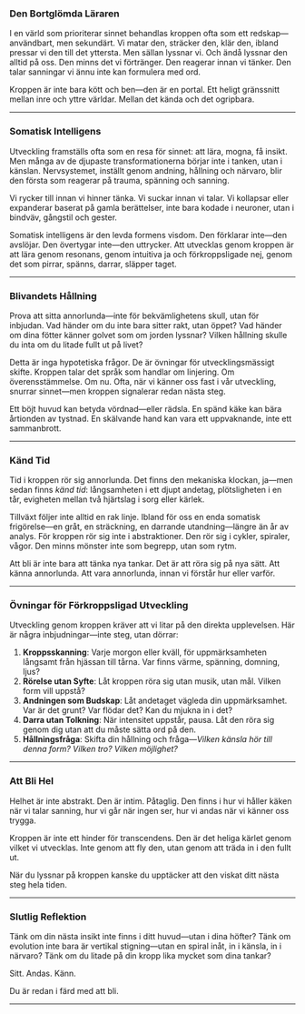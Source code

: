 ### Den Bortglömda Läraren

I en värld som prioriterar sinnet behandlas kroppen ofta som ett redskap—användbart, men sekundärt. Vi matar den, sträcker den, klär den, ibland pressar vi den till det yttersta. Men sällan lyssnar vi. Och ändå lyssnar den alltid på oss. Den minns det vi förtränger. Den reagerar innan vi tänker. Den talar sanningar vi ännu inte kan formulera med ord.

Kroppen är inte bara kött och ben—den är en portal. Ett heligt gränssnitt mellan inre och yttre världar. Mellan det kända och det ogripbara.

---

### Somatisk Intelligens

Utveckling framställs ofta som en resa för sinnet: att lära, mogna, få insikt. Men många av de djupaste transformationerna börjar inte i tanken, utan i känslan. Nervsystemet, inställt genom andning, hållning och närvaro, blir den första som reagerar på trauma, spänning och sanning.

Vi rycker till innan vi hinner tänka.
Vi suckar innan vi talar.
Vi kollapsar eller expanderar baserat på gamla berättelser, inte bara kodade i neuroner, utan i bindväv, gångstil och gester.

Somatisk intelligens är den levda formens visdom. Den förklarar inte—den avslöjar. Den övertygar inte—den uttrycker. Att utvecklas genom kroppen är att lära genom resonans, genom intuitiva ja och förkroppsligade nej, genom det som pirrar, spänns, darrar, släpper taget.

---

### Blivandets Hållning

Prova att sitta annorlunda—inte för bekvämlighetens skull, utan för inbjudan. Vad händer om du inte bara sitter rakt, utan öppet? Vad händer om dina fötter känner golvet som om jorden lyssnar? Vilken hållning skulle du inta om du litade fullt ut på livet?

Detta är inga hypotetiska frågor. De är övningar för utvecklingsmässigt skifte. Kroppen talar det språk som handlar om linjering. Om överensstämmelse. Om nu. Ofta, när vi känner oss fast i vår utveckling, snurrar sinnet—men kroppen signalerar redan nästa steg.

Ett böjt huvud kan betyda vördnad—eller rädsla.
En spänd käke kan bära årtionden av tystnad.
En skälvande hand kan vara ett uppvaknande, inte ett sammanbrott.

---

### Känd Tid

Tid i kroppen rör sig annorlunda. Det finns den mekaniska klockan, ja—men sedan finns *känd tid*: långsamheten i ett djupt andetag, plötsligheten i en tår, evigheten mellan två hjärtslag i sorg eller kärlek.

Tillväxt följer inte alltid en rak linje. Ibland för oss en enda somatisk frigörelse—en gråt, en sträckning, en darrande utandning—längre än år av analys. För kroppen rör sig inte i abstraktioner. Den rör sig i cykler, spiraler, vågor. Den minns mönster inte som begrepp, utan som rytm.

Att bli är inte bara att tänka nya tankar. Det är att röra sig på nya sätt. Att känna annorlunda. Att vara annorlunda, innan vi förstår hur eller varför.

---

### Övningar för Förkroppsligad Utveckling

Utveckling genom kroppen kräver att vi litar på den direkta upplevelsen. Här är några inbjudningar—inte steg, utan dörrar:

1. **Kroppsskanning**: Varje morgon eller kväll, för uppmärksamheten långsamt från hjässan till tårna. Var finns värme, spänning, domning, ljus?
2. **Rörelse utan Syfte**: Låt kroppen röra sig utan musik, utan mål. Vilken form vill uppstå?
3. **Andningen som Budskap**: Låt andetaget vägleda din uppmärksamhet. Var är det grunt? Var flödar det? Kan du mjukna in i det?
4. **Darra utan Tolkning**: När intensitet uppstår, pausa. Låt den röra sig genom dig utan att du måste sätta ord på den.
5. **Hållningsfråga**: Skifta din hållning och fråga—*Vilken känsla hör till denna form? Vilken tro? Vilken möjlighet?*

---

### Att Bli Hel

Helhet är inte abstrakt. Den är intim. Påtaglig. Den finns i hur vi håller käken när vi talar sanning, hur vi går när ingen ser, hur vi andas när vi känner oss trygga.

Kroppen är inte ett hinder för transcendens. Den är det heliga kärlet genom vilket vi utvecklas. Inte genom att fly den, utan genom att träda in i den fullt ut.

När du lyssnar på kroppen kanske du upptäcker att den viskat ditt nästa steg hela tiden.

---

### Slutlig Reflektion

Tänk om din nästa insikt inte finns i ditt huvud—utan i dina höfter?
Tänk om evolution inte bara är vertikal stigning—utan en spiral inåt, in i känsla, in i närvaro?
Tänk om du litade på din kropp lika mycket som dina tankar?

Sitt. Andas. Känn.

Du är redan i färd med att bli.

---

